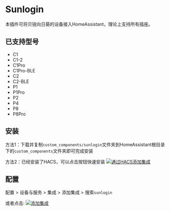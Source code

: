 # Sunlogin

本插件可将贝锐向日葵的设备接入HomeAssistant，理论上支持所有插座。

## 已支持型号
- C1
- C1-2
- C1Pro
- C1Pro-BLE
- C2
- C2-BLE
- P1
- P1Pro
- P2
- P4
- P8
- P8Pro

## 安装

方法1：下载并复制`custom_components/sunlogin`文件夹到HomeAssistant根目录下的`custom_components`文件夹即可完成安装

方法2：已经安装了HACS，可以点击按钮快速安装 [![通过HACS添加集成](https://my.home-assistant.io/badges/hacs_repository.svg)](https://my.home-assistant.io/redirect/hacs_repository/?owner=cx3Y&repository=sunlogin&category=integration)

## 配置

配置 > 设备与服务 >  集成 >  添加集成 > 搜索`sunlogin`

或者点击: [![添加集成](https://my.home-assistant.io/badges/config_flow_start.svg)](https://my.home-assistant.io/redirect/config_flow_start?domain=sunlogin)
